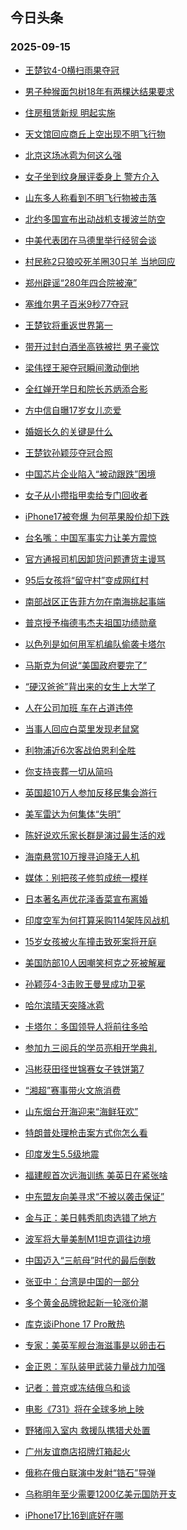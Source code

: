 ## 今日头条 
### 2025-09-15

+ [王楚钦4-0横扫雨果夺冠](https://www.toutiao.com/trending/7549276787734236715/?category_name=topic_innerflow&event_type=hot_board&log_pb=%257B%2522category_name%2522%253A%2522topic_innerflow%2522%252C%2522cluster_type%2522%253A%25222%2522%252C%2522enter_from%2522%253A%2522click_category%2522%252C%2522entrance_hotspot%2522%253A%2522outside%2522%252C%2522event_type%2522%253A%2522hot_board%2522%252C%2522hot_board_cluster_id%2522%253A%25227549276787734236715%2522%252C%2522hot_board_impr_id%2522%253A%252220250915001023645661F45EA3F59D105E%2522%252C%2522jump_page%2522%253A%2522hot_board_page%2522%252C%2522location%2522%253A%2522news_hot_card%2522%252C%2522page_location%2522%253A%2522hot_board_page%2522%252C%2522source%2522%253A%2522trending_tab%2522%252C%2522style_id%2522%253A%252240132%2522%252C%2522title%2522%253A%2522%25E7%258E%258B%25E6%25A5%259A%25E9%2592%25A64-0%25E6%25A8%25AA%25E6%2589%25AB%25E9%259B%25A8%25E6%259E%259C%25E5%25A4%25BA%25E5%2586%25A0%2522%257D&rank=&style_id=40132&topic_id=7549276787734236715)

+ [男子种猴面包树18年有两棵达结果要求](https://www.toutiao.com/trending/7549776558618198079/?category_name=topic_innerflow&event_type=hot_board&log_pb=%257B%2522category_name%2522%253A%2522topic_innerflow%2522%252C%2522cluster_type%2522%253A%25226%2522%252C%2522enter_from%2522%253A%2522click_category%2522%252C%2522entrance_hotspot%2522%253A%2522outside%2522%252C%2522event_type%2522%253A%2522hot_board%2522%252C%2522hot_board_cluster_id%2522%253A%25227549776558618198079%2522%252C%2522hot_board_impr_id%2522%253A%252220250915001023645661F45EA3F59D105E%2522%252C%2522jump_page%2522%253A%2522hot_board_page%2522%252C%2522location%2522%253A%2522news_hot_card%2522%252C%2522page_location%2522%253A%2522hot_board_page%2522%252C%2522source%2522%253A%2522trending_tab%2522%252C%2522style_id%2522%253A%252240132%2522%252C%2522title%2522%253A%2522%25E7%2594%25B7%25E5%25AD%2590%25E7%25A7%258D%25E7%258C%25B4%25E9%259D%25A2%25E5%258C%2585%25E6%25A0%259118%25E5%25B9%25B4%25E6%259C%2589%25E4%25B8%25A4%25E6%25A3%25B5%25E8%25BE%25BE%25E7%25BB%2593%25E6%259E%259C%25E8%25A6%2581%25E6%25B1%2582%2522%257D&rank=&style_id=40132&topic_id=7549776558618198079)

+ [住房租赁新规 明起实施](https://www.toutiao.com/article/7549848648314634771)

+ [天文馆回应商丘上空出现不明飞行物](https://www.toutiao.com/trending/7549508440151687204/?category_name=topic_innerflow&event_type=hot_board&log_pb=%257B%2522category_name%2522%253A%2522topic_innerflow%2522%252C%2522cluster_type%2522%253A%25226%2522%252C%2522enter_from%2522%253A%2522click_category%2522%252C%2522entrance_hotspot%2522%253A%2522outside%2522%252C%2522event_type%2522%253A%2522hot_board%2522%252C%2522hot_board_cluster_id%2522%253A%25227549508440151687204%2522%252C%2522hot_board_impr_id%2522%253A%252220250915001023645661F45EA3F59D105E%2522%252C%2522jump_page%2522%253A%2522hot_board_page%2522%252C%2522location%2522%253A%2522news_hot_card%2522%252C%2522page_location%2522%253A%2522hot_board_page%2522%252C%2522source%2522%253A%2522trending_tab%2522%252C%2522style_id%2522%253A%252240132%2522%252C%2522title%2522%253A%2522%25E5%25A4%25A9%25E6%2596%2587%25E9%25A6%2586%25E5%259B%259E%25E5%25BA%2594%25E5%2595%2586%25E4%25B8%2598%25E4%25B8%258A%25E7%25A9%25BA%25E5%2587%25BA%25E7%258E%25B0%25E4%25B8%258D%25E6%2598%258E%25E9%25A3%259E%25E8%25A1%258C%25E7%2589%25A9%2522%257D&rank=&style_id=40132&topic_id=7549508440151687204)

+ [北京这场冰雹为何这么强](https://www.toutiao.com/trending/7549534093705396266/?category_name=topic_innerflow&event_type=hot_board&log_pb=%257B%2522category_name%2522%253A%2522topic_innerflow%2522%252C%2522cluster_type%2522%253A%25221%2522%252C%2522enter_from%2522%253A%2522click_category%2522%252C%2522entrance_hotspot%2522%253A%2522outside%2522%252C%2522event_type%2522%253A%2522hot_board%2522%252C%2522hot_board_cluster_id%2522%253A%25227549534093705396266%2522%252C%2522hot_board_impr_id%2522%253A%252220250915001023645661F45EA3F59D105E%2522%252C%2522jump_page%2522%253A%2522hot_board_page%2522%252C%2522location%2522%253A%2522news_hot_card%2522%252C%2522page_location%2522%253A%2522hot_board_page%2522%252C%2522source%2522%253A%2522trending_tab%2522%252C%2522style_id%2522%253A%252240132%2522%252C%2522title%2522%253A%2522%25E5%258C%2597%25E4%25BA%25AC%25E8%25BF%2599%25E5%259C%25BA%25E5%2586%25B0%25E9%259B%25B9%25E4%25B8%25BA%25E4%25BD%2595%25E8%25BF%2599%25E4%25B9%2588%25E5%25BC%25BA%2522%257D&rank=&style_id=40132&topic_id=7549534093705396266)

+ [女子坐到纹身展评委身上 警方介入](https://www.toutiao.com/trending/7549804109272973348/?category_name=topic_innerflow&event_type=hot_board&log_pb=%257B%2522category_name%2522%253A%2522topic_innerflow%2522%252C%2522cluster_type%2522%253A%25220%2522%252C%2522enter_from%2522%253A%2522click_category%2522%252C%2522entrance_hotspot%2522%253A%2522outside%2522%252C%2522event_type%2522%253A%2522hot_board%2522%252C%2522hot_board_cluster_id%2522%253A%25227549804109272973348%2522%252C%2522hot_board_impr_id%2522%253A%252220250915001023645661F45EA3F59D105E%2522%252C%2522jump_page%2522%253A%2522hot_board_page%2522%252C%2522location%2522%253A%2522news_hot_card%2522%252C%2522page_location%2522%253A%2522hot_board_page%2522%252C%2522source%2522%253A%2522trending_tab%2522%252C%2522style_id%2522%253A%252240132%2522%252C%2522title%2522%253A%2522%25E5%25A5%25B3%25E5%25AD%2590%25E5%259D%2590%25E5%2588%25B0%25E7%25BA%25B9%25E8%25BA%25AB%25E5%25B1%2595%25E8%25AF%2584%25E5%25A7%2594%25E8%25BA%25AB%25E4%25B8%258A%2B%25E8%25AD%25A6%25E6%2596%25B9%25E4%25BB%258B%25E5%2585%25A5%2522%257D&rank=&style_id=40132&topic_id=7549804109272973348)

+ [山东多人称看到不明飞行物被击落](https://www.toutiao.com/trending/7549276787730189863/?category_name=topic_innerflow&event_type=hot_board&log_pb=%257B%2522category_name%2522%253A%2522topic_innerflow%2522%252C%2522cluster_type%2522%253A%25222%2522%252C%2522enter_from%2522%253A%2522click_category%2522%252C%2522entrance_hotspot%2522%253A%2522outside%2522%252C%2522event_type%2522%253A%2522hot_board%2522%252C%2522hot_board_cluster_id%2522%253A%25227549276787730189863%2522%252C%2522hot_board_impr_id%2522%253A%252220250915001023645661F45EA3F59D105E%2522%252C%2522jump_page%2522%253A%2522hot_board_page%2522%252C%2522location%2522%253A%2522news_hot_card%2522%252C%2522page_location%2522%253A%2522hot_board_page%2522%252C%2522source%2522%253A%2522trending_tab%2522%252C%2522style_id%2522%253A%252240132%2522%252C%2522title%2522%253A%2522%25E5%25B1%25B1%25E4%25B8%259C%25E5%25A4%259A%25E4%25BA%25BA%25E7%25A7%25B0%25E7%259C%258B%25E5%2588%25B0%25E4%25B8%258D%25E6%2598%258E%25E9%25A3%259E%25E8%25A1%258C%25E7%2589%25A9%25E8%25A2%25AB%25E5%2587%25BB%25E8%2590%25BD%2522%257D&rank=&style_id=40132&topic_id=7549276787730189863)

+ [北约多国宣布出动战机支援波兰防空](https://www.toutiao.com/trending/7549323787318247465/?category_name=topic_innerflow&event_type=hot_board&log_pb=%257B%2522category_name%2522%253A%2522topic_innerflow%2522%252C%2522cluster_type%2522%253A%25226%2522%252C%2522enter_from%2522%253A%2522click_category%2522%252C%2522entrance_hotspot%2522%253A%2522outside%2522%252C%2522event_type%2522%253A%2522hot_board%2522%252C%2522hot_board_cluster_id%2522%253A%25227549323787318247465%2522%252C%2522hot_board_impr_id%2522%253A%252220250915001023645661F45EA3F59D105E%2522%252C%2522jump_page%2522%253A%2522hot_board_page%2522%252C%2522location%2522%253A%2522news_hot_card%2522%252C%2522page_location%2522%253A%2522hot_board_page%2522%252C%2522source%2522%253A%2522trending_tab%2522%252C%2522style_id%2522%253A%252240132%2522%252C%2522title%2522%253A%2522%25E5%258C%2597%25E7%25BA%25A6%25E5%25A4%259A%25E5%259B%25BD%25E5%25AE%25A3%25E5%25B8%2583%25E5%2587%25BA%25E5%258A%25A8%25E6%2588%2598%25E6%259C%25BA%25E6%2594%25AF%25E6%258F%25B4%25E6%25B3%25A2%25E5%2585%25B0%25E9%2598%25B2%25E7%25A9%25BA%2522%257D&rank=&style_id=40132&topic_id=7549323787318247465)

+ [中美代表团在马德里举行经贸会谈](https://www.toutiao.com/trending/7549037100889423922/?category_name=topic_innerflow&event_type=hot_board&log_pb=%257B%2522category_name%2522%253A%2522topic_innerflow%2522%252C%2522cluster_type%2522%253A%25222%2522%252C%2522enter_from%2522%253A%2522click_category%2522%252C%2522entrance_hotspot%2522%253A%2522outside%2522%252C%2522event_type%2522%253A%2522hot_board%2522%252C%2522hot_board_cluster_id%2522%253A%25227549037100889423922%2522%252C%2522hot_board_impr_id%2522%253A%252220250915001023645661F45EA3F59D105E%2522%252C%2522jump_page%2522%253A%2522hot_board_page%2522%252C%2522location%2522%253A%2522news_hot_card%2522%252C%2522page_location%2522%253A%2522hot_board_page%2522%252C%2522source%2522%253A%2522trending_tab%2522%252C%2522style_id%2522%253A%252240132%2522%252C%2522title%2522%253A%2522%25E4%25B8%25AD%25E7%25BE%258E%25E4%25BB%25A3%25E8%25A1%25A8%25E5%259B%25A2%25E5%259C%25A8%25E9%25A9%25AC%25E5%25BE%25B7%25E9%2587%258C%25E4%25B8%25BE%25E8%25A1%258C%25E7%25BB%258F%25E8%25B4%25B8%25E4%25BC%259A%25E8%25B0%2588%2522%257D&rank=&style_id=40132&topic_id=7549037100889423922)

+ [村民称2只狼咬死羊圈30只羊 当地回应](https://www.toutiao.com/trending/7549166271460294694/?category_name=topic_innerflow&event_type=hot_board&log_pb=%257B%2522category_name%2522%253A%2522topic_innerflow%2522%252C%2522cluster_type%2522%253A%25226%2522%252C%2522enter_from%2522%253A%2522click_category%2522%252C%2522entrance_hotspot%2522%253A%2522outside%2522%252C%2522event_type%2522%253A%2522hot_board%2522%252C%2522hot_board_cluster_id%2522%253A%25227549166271460294694%2522%252C%2522hot_board_impr_id%2522%253A%252220250915001023645661F45EA3F59D105E%2522%252C%2522jump_page%2522%253A%2522hot_board_page%2522%252C%2522location%2522%253A%2522news_hot_card%2522%252C%2522page_location%2522%253A%2522hot_board_page%2522%252C%2522source%2522%253A%2522trending_tab%2522%252C%2522style_id%2522%253A%252240132%2522%252C%2522title%2522%253A%2522%25E6%259D%2591%25E6%25B0%2591%25E7%25A7%25B02%25E5%258F%25AA%25E7%258B%25BC%25E5%2592%25AC%25E6%25AD%25BB%25E7%25BE%258A%25E5%259C%258830%25E5%258F%25AA%25E7%25BE%258A%2B%25E5%25BD%2593%25E5%259C%25B0%25E5%259B%259E%25E5%25BA%2594%2522%257D&rank=&style_id=40132&topic_id=7549166271460294694)

+ [郑州辟谣“280年四合院被淹”](https://www.toutiao.com/trending/7549353865313959999/?category_name=topic_innerflow&event_type=hot_board&log_pb=%257B%2522category_name%2522%253A%2522topic_innerflow%2522%252C%2522cluster_type%2522%253A%25222%2522%252C%2522enter_from%2522%253A%2522click_category%2522%252C%2522entrance_hotspot%2522%253A%2522outside%2522%252C%2522event_type%2522%253A%2522hot_board%2522%252C%2522hot_board_cluster_id%2522%253A%25227549353865313959999%2522%252C%2522hot_board_impr_id%2522%253A%252220250915001023645661F45EA3F59D105E%2522%252C%2522jump_page%2522%253A%2522hot_board_page%2522%252C%2522location%2522%253A%2522news_hot_card%2522%252C%2522page_location%2522%253A%2522hot_board_page%2522%252C%2522source%2522%253A%2522trending_tab%2522%252C%2522style_id%2522%253A%252240132%2522%252C%2522title%2522%253A%2522%25E9%2583%2591%25E5%25B7%259E%25E8%25BE%259F%25E8%25B0%25A3%25E2%2580%259C280%25E5%25B9%25B4%25E5%259B%259B%25E5%2590%2588%25E9%2599%25A2%25E8%25A2%25AB%25E6%25B7%25B9%25E2%2580%259D%2522%257D&rank=&style_id=40132&topic_id=7549353865313959999)

+ [塞维尔男子百米9秒77夺冠](https://www.toutiao.com/trending/7549495067918237747/?category_name=topic_innerflow&event_type=hot_board&log_pb=%257B%2522category_name%2522%253A%2522topic_innerflow%2522%252C%2522cluster_type%2522%253A%25226%2522%252C%2522enter_from%2522%253A%2522click_category%2522%252C%2522entrance_hotspot%2522%253A%2522outside%2522%252C%2522event_type%2522%253A%2522hot_board%2522%252C%2522hot_board_cluster_id%2522%253A%25227549495067918237747%2522%252C%2522hot_board_impr_id%2522%253A%252220250915001023645661F45EA3F59D105E%2522%252C%2522jump_page%2522%253A%2522hot_board_page%2522%252C%2522location%2522%253A%2522news_hot_card%2522%252C%2522page_location%2522%253A%2522hot_board_page%2522%252C%2522source%2522%253A%2522trending_tab%2522%252C%2522style_id%2522%253A%252240132%2522%252C%2522title%2522%253A%2522%25E5%25A1%259E%25E7%25BB%25B4%25E5%25B0%2594%25E7%2594%25B7%25E5%25AD%2590%25E7%2599%25BE%25E7%25B1%25B39%25E7%25A7%259277%25E5%25A4%25BA%25E5%2586%25A0%2522%257D&rank=&style_id=40132&topic_id=7549495067918237747)

+ [王楚钦将重返世界第一](https://www.toutiao.com/trending/7549814533951963162/?category_name=topic_innerflow&event_type=hot_board&log_pb=%257B%2522category_name%2522%253A%2522topic_innerflow%2522%252C%2522cluster_type%2522%253A%25226%2522%252C%2522enter_from%2522%253A%2522click_category%2522%252C%2522entrance_hotspot%2522%253A%2522outside%2522%252C%2522event_type%2522%253A%2522hot_board%2522%252C%2522hot_board_cluster_id%2522%253A%25227549814533951963162%2522%252C%2522hot_board_impr_id%2522%253A%252220250915001023645661F45EA3F59D105E%2522%252C%2522jump_page%2522%253A%2522hot_board_page%2522%252C%2522location%2522%253A%2522news_hot_card%2522%252C%2522page_location%2522%253A%2522hot_board_page%2522%252C%2522source%2522%253A%2522trending_tab%2522%252C%2522style_id%2522%253A%252240132%2522%252C%2522title%2522%253A%2522%25E7%258E%258B%25E6%25A5%259A%25E9%2592%25A6%25E5%25B0%2586%25E9%2587%258D%25E8%25BF%2594%25E4%25B8%2596%25E7%2595%258C%25E7%25AC%25AC%25E4%25B8%2580%2522%257D&rank=&style_id=40132&topic_id=7549814533951963162)

+ [带开过封白酒坐高铁被拦 男子豪饮](https://www.toutiao.com/trending/7549734893945847862/?category_name=topic_innerflow&event_type=hot_board&log_pb=%257B%2522category_name%2522%253A%2522topic_innerflow%2522%252C%2522cluster_type%2522%253A%25226%2522%252C%2522enter_from%2522%253A%2522click_category%2522%252C%2522entrance_hotspot%2522%253A%2522outside%2522%252C%2522event_type%2522%253A%2522hot_board%2522%252C%2522hot_board_cluster_id%2522%253A%25227549734893945847862%2522%252C%2522hot_board_impr_id%2522%253A%252220250915001023645661F45EA3F59D105E%2522%252C%2522jump_page%2522%253A%2522hot_board_page%2522%252C%2522location%2522%253A%2522news_hot_card%2522%252C%2522page_location%2522%253A%2522hot_board_page%2522%252C%2522source%2522%253A%2522trending_tab%2522%252C%2522style_id%2522%253A%252240132%2522%252C%2522title%2522%253A%2522%25E5%25B8%25A6%25E5%25BC%2580%25E8%25BF%2587%25E5%25B0%2581%25E7%2599%25BD%25E9%2585%2592%25E5%259D%2590%25E9%25AB%2598%25E9%2593%2581%25E8%25A2%25AB%25E6%258B%25A6%2B%25E7%2594%25B7%25E5%25AD%2590%25E8%25B1%25AA%25E9%25A5%25AE%2522%257D&rank=&style_id=40132&topic_id=7549734893945847862)

+ [梁伟铿王昶夺冠瞬间激动倒地](https://www.toutiao.com/trending/7549879483080265225/?category_name=topic_innerflow&event_type=hot_board&log_pb=%257B%2522category_name%2522%253A%2522topic_innerflow%2522%252C%2522cluster_type%2522%253A%25221%2522%252C%2522enter_from%2522%253A%2522click_category%2522%252C%2522entrance_hotspot%2522%253A%2522outside%2522%252C%2522event_type%2522%253A%2522hot_board%2522%252C%2522hot_board_cluster_id%2522%253A%25227549879483080265225%2522%252C%2522hot_board_impr_id%2522%253A%252220250915001023645661F45EA3F59D105E%2522%252C%2522jump_page%2522%253A%2522hot_board_page%2522%252C%2522location%2522%253A%2522news_hot_card%2522%252C%2522page_location%2522%253A%2522hot_board_page%2522%252C%2522source%2522%253A%2522trending_tab%2522%252C%2522style_id%2522%253A%252240132%2522%252C%2522title%2522%253A%2522%25E6%25A2%2581%25E4%25BC%259F%25E9%2593%25BF%25E7%258E%258B%25E6%2598%25B6%25E5%25A4%25BA%25E5%2586%25A0%25E7%259E%25AC%25E9%2597%25B4%25E6%25BF%2580%25E5%258A%25A8%25E5%2580%2592%25E5%259C%25B0%2522%257D&rank=&style_id=40132&topic_id=7549879483080265225)

+ [全红婵开学日和院长苏炳添合影](https://www.toutiao.com/trending/7549276787730288167/?category_name=topic_innerflow&event_type=hot_board&log_pb=%257B%2522category_name%2522%253A%2522topic_innerflow%2522%252C%2522cluster_type%2522%253A%25222%2522%252C%2522enter_from%2522%253A%2522click_category%2522%252C%2522entrance_hotspot%2522%253A%2522outside%2522%252C%2522event_type%2522%253A%2522hot_board%2522%252C%2522hot_board_cluster_id%2522%253A%25227549276787730288167%2522%252C%2522hot_board_impr_id%2522%253A%252220250915001023645661F45EA3F59D105E%2522%252C%2522jump_page%2522%253A%2522hot_board_page%2522%252C%2522location%2522%253A%2522news_hot_card%2522%252C%2522page_location%2522%253A%2522hot_board_page%2522%252C%2522source%2522%253A%2522trending_tab%2522%252C%2522style_id%2522%253A%252240132%2522%252C%2522title%2522%253A%2522%25E5%2585%25A8%25E7%25BA%25A2%25E5%25A9%25B5%25E5%25BC%2580%25E5%25AD%25A6%25E6%2597%25A5%25E5%2592%258C%25E9%2599%25A2%25E9%2595%25BF%25E8%258B%258F%25E7%2582%25B3%25E6%25B7%25BB%25E5%2590%2588%25E5%25BD%25B1%2522%257D&rank=&style_id=40132&topic_id=7549276787730288167)

+ [方中信自曝17岁女儿恋爱](https://www.toutiao.com/trending/7549495104898498603/?category_name=topic_innerflow&event_type=hot_board&log_pb=%257B%2522category_name%2522%253A%2522topic_innerflow%2522%252C%2522cluster_type%2522%253A%25226%2522%252C%2522enter_from%2522%253A%2522click_category%2522%252C%2522entrance_hotspot%2522%253A%2522outside%2522%252C%2522event_type%2522%253A%2522hot_board%2522%252C%2522hot_board_cluster_id%2522%253A%25227549495104898498603%2522%252C%2522hot_board_impr_id%2522%253A%252220250915001023645661F45EA3F59D105E%2522%252C%2522jump_page%2522%253A%2522hot_board_page%2522%252C%2522location%2522%253A%2522news_hot_card%2522%252C%2522page_location%2522%253A%2522hot_board_page%2522%252C%2522source%2522%253A%2522trending_tab%2522%252C%2522style_id%2522%253A%252240132%2522%252C%2522title%2522%253A%2522%25E6%2596%25B9%25E4%25B8%25AD%25E4%25BF%25A1%25E8%2587%25AA%25E6%259B%259D17%25E5%25B2%2581%25E5%25A5%25B3%25E5%2584%25BF%25E6%2581%258B%25E7%2588%25B1%2522%257D&rank=&style_id=40132&topic_id=7549495104898498603)

+ [婚姻长久的关键是什么](https://www.toutiao.com/trending/7549691400343486518/?category_name=topic_innerflow&event_type=hot_board&log_pb=%257B%2522category_name%2522%253A%2522topic_innerflow%2522%252C%2522cluster_type%2522%253A%25220%2522%252C%2522enter_from%2522%253A%2522click_category%2522%252C%2522entrance_hotspot%2522%253A%2522outside%2522%252C%2522event_type%2522%253A%2522hot_board%2522%252C%2522hot_board_cluster_id%2522%253A%25227549691400343486518%2522%252C%2522hot_board_impr_id%2522%253A%252220250915001023645661F45EA3F59D105E%2522%252C%2522jump_page%2522%253A%2522hot_board_page%2522%252C%2522location%2522%253A%2522news_hot_card%2522%252C%2522page_location%2522%253A%2522hot_board_page%2522%252C%2522source%2522%253A%2522trending_tab%2522%252C%2522style_id%2522%253A%252240132%2522%252C%2522title%2522%253A%2522%25E5%25A9%259A%25E5%25A7%25BB%25E9%2595%25BF%25E4%25B9%2585%25E7%259A%2584%25E5%2585%25B3%25E9%2594%25AE%25E6%2598%25AF%25E4%25BB%2580%25E4%25B9%2588%2522%257D&rank=&style_id=40132&topic_id=7549691400343486518)

+ [王楚钦孙颖莎夺冠合照](https://www.toutiao.com/trending/7549136606750343204/?category_name=topic_innerflow&event_type=hot_board&log_pb=%257B%2522category_name%2522%253A%2522topic_innerflow%2522%252C%2522cluster_type%2522%253A%25226%2522%252C%2522enter_from%2522%253A%2522click_category%2522%252C%2522entrance_hotspot%2522%253A%2522outside%2522%252C%2522event_type%2522%253A%2522hot_board%2522%252C%2522hot_board_cluster_id%2522%253A%25227549136606750343204%2522%252C%2522hot_board_impr_id%2522%253A%252220250915001023645661F45EA3F59D105E%2522%252C%2522jump_page%2522%253A%2522hot_board_page%2522%252C%2522location%2522%253A%2522news_hot_card%2522%252C%2522page_location%2522%253A%2522hot_board_page%2522%252C%2522source%2522%253A%2522trending_tab%2522%252C%2522style_id%2522%253A%252240132%2522%252C%2522title%2522%253A%2522%25E7%258E%258B%25E6%25A5%259A%25E9%2592%25A6%25E5%25AD%2599%25E9%25A2%2596%25E8%258E%258E%25E5%25A4%25BA%25E5%2586%25A0%25E5%2590%2588%25E7%2585%25A7%2522%257D&rank=&style_id=40132&topic_id=7549136606750343204)

+ [中国芯片企业陷入“被动跟跌”困境](https://www.toutiao.com/trending/7549816112200814123/?category_name=topic_innerflow&event_type=hot_board&log_pb=%257B%2522category_name%2522%253A%2522topic_innerflow%2522%252C%2522cluster_type%2522%253A%252213%2522%252C%2522enter_from%2522%253A%2522click_category%2522%252C%2522entrance_hotspot%2522%253A%2522outside%2522%252C%2522event_type%2522%253A%2522hot_board%2522%252C%2522hot_board_cluster_id%2522%253A%25227549816112200814123%2522%252C%2522hot_board_impr_id%2522%253A%252220250915001023645661F45EA3F59D105E%2522%252C%2522jump_page%2522%253A%2522hot_board_page%2522%252C%2522location%2522%253A%2522news_hot_card%2522%252C%2522page_location%2522%253A%2522hot_board_page%2522%252C%2522source%2522%253A%2522trending_tab%2522%252C%2522style_id%2522%253A%252240132%2522%252C%2522title%2522%253A%2522%25E4%25B8%25AD%25E5%259B%25BD%25E8%258A%25AF%25E7%2589%2587%25E4%25BC%2581%25E4%25B8%259A%25E9%2599%25B7%25E5%2585%25A5%25E2%2580%259C%25E8%25A2%25AB%25E5%258A%25A8%25E8%25B7%259F%25E8%25B7%258C%25E2%2580%259D%25E5%259B%25B0%25E5%25A2%2583%2522%257D&rank=&style_id=40132&topic_id=7549816112200814123)

+ [女子从小攒指甲卖给专门回收者](https://www.toutiao.com/trending/7549542424835801126/?category_name=topic_innerflow&event_type=hot_board&log_pb=%257B%2522category_name%2522%253A%2522topic_innerflow%2522%252C%2522cluster_type%2522%253A%25220%2522%252C%2522enter_from%2522%253A%2522click_category%2522%252C%2522entrance_hotspot%2522%253A%2522outside%2522%252C%2522event_type%2522%253A%2522hot_board%2522%252C%2522hot_board_cluster_id%2522%253A%25227549542424835801126%2522%252C%2522hot_board_impr_id%2522%253A%252220250915001023645661F45EA3F59D105E%2522%252C%2522jump_page%2522%253A%2522hot_board_page%2522%252C%2522location%2522%253A%2522news_hot_card%2522%252C%2522page_location%2522%253A%2522hot_board_page%2522%252C%2522source%2522%253A%2522trending_tab%2522%252C%2522style_id%2522%253A%252240132%2522%252C%2522title%2522%253A%2522%25E5%25A5%25B3%25E5%25AD%2590%25E4%25BB%258E%25E5%25B0%258F%25E6%2594%2592%25E6%258C%2587%25E7%2594%25B2%25E5%258D%2596%25E7%25BB%2599%25E4%25B8%2593%25E9%2597%25A8%25E5%259B%259E%25E6%2594%25B6%25E8%2580%2585%2522%257D&rank=&style_id=40132&topic_id=7549542424835801126)

+ [iPhone17被夸爆 为何苹果股价却下跌](https://www.toutiao.com/trending/7549852140194237991/?category_name=topic_innerflow&event_type=hot_board&log_pb=%257B%2522category_name%2522%253A%2522topic_innerflow%2522%252C%2522cluster_type%2522%253A%252213%2522%252C%2522enter_from%2522%253A%2522click_category%2522%252C%2522entrance_hotspot%2522%253A%2522outside%2522%252C%2522event_type%2522%253A%2522hot_board%2522%252C%2522hot_board_cluster_id%2522%253A%25227549852140194237991%2522%252C%2522hot_board_impr_id%2522%253A%252220250915001023645661F45EA3F59D105E%2522%252C%2522jump_page%2522%253A%2522hot_board_page%2522%252C%2522location%2522%253A%2522news_hot_card%2522%252C%2522page_location%2522%253A%2522hot_board_page%2522%252C%2522source%2522%253A%2522trending_tab%2522%252C%2522style_id%2522%253A%252240132%2522%252C%2522title%2522%253A%2522iPhone17%25E8%25A2%25AB%25E5%25A4%25B8%25E7%2588%2586%2B%25E4%25B8%25BA%25E4%25BD%2595%25E8%258B%25B9%25E6%259E%259C%25E8%2582%25A1%25E4%25BB%25B7%25E5%258D%25B4%25E4%25B8%258B%25E8%25B7%258C%2522%257D&rank=&style_id=40132&topic_id=7549852140194237991)

+ [台名嘴：中国军事实力让美方震惊](https://www.toutiao.com/trending/7549408457076113444/?category_name=topic_innerflow&event_type=hot_board&log_pb=%257B%2522category_name%2522%253A%2522topic_innerflow%2522%252C%2522cluster_type%2522%253A%25226%2522%252C%2522enter_from%2522%253A%2522click_category%2522%252C%2522entrance_hotspot%2522%253A%2522outside%2522%252C%2522event_type%2522%253A%2522hot_board%2522%252C%2522hot_board_cluster_id%2522%253A%25227549408457076113444%2522%252C%2522hot_board_impr_id%2522%253A%252220250915001023645661F45EA3F59D105E%2522%252C%2522jump_page%2522%253A%2522hot_board_page%2522%252C%2522location%2522%253A%2522news_hot_card%2522%252C%2522page_location%2522%253A%2522hot_board_page%2522%252C%2522source%2522%253A%2522trending_tab%2522%252C%2522style_id%2522%253A%252240132%2522%252C%2522title%2522%253A%2522%25E5%258F%25B0%25E5%2590%258D%25E5%2598%25B4%25EF%25BC%259A%25E4%25B8%25AD%25E5%259B%25BD%25E5%2586%259B%25E4%25BA%258B%25E5%25AE%259E%25E5%258A%259B%25E8%25AE%25A9%25E7%25BE%258E%25E6%2596%25B9%25E9%259C%2587%25E6%2583%258A%2522%257D&rank=&style_id=40132&topic_id=7549408457076113444)

+ [官方通报司机因卸货问题遭货主谩骂](https://www.toutiao.com/trending/7548829542601965587/?category_name=topic_innerflow&event_type=hot_board&log_pb=%257B%2522category_name%2522%253A%2522topic_innerflow%2522%252C%2522cluster_type%2522%253A%25226%2522%252C%2522enter_from%2522%253A%2522click_category%2522%252C%2522entrance_hotspot%2522%253A%2522outside%2522%252C%2522event_type%2522%253A%2522hot_board%2522%252C%2522hot_board_cluster_id%2522%253A%25227548829542601965587%2522%252C%2522hot_board_impr_id%2522%253A%252220250915001023645661F45EA3F59D105E%2522%252C%2522jump_page%2522%253A%2522hot_board_page%2522%252C%2522location%2522%253A%2522news_hot_card%2522%252C%2522page_location%2522%253A%2522hot_board_page%2522%252C%2522source%2522%253A%2522trending_tab%2522%252C%2522style_id%2522%253A%252240132%2522%252C%2522title%2522%253A%2522%25E5%25AE%2598%25E6%2596%25B9%25E9%2580%259A%25E6%258A%25A5%25E5%258F%25B8%25E6%259C%25BA%25E5%259B%25A0%25E5%258D%25B8%25E8%25B4%25A7%25E9%2597%25AE%25E9%25A2%2598%25E9%2581%25AD%25E8%25B4%25A7%25E4%25B8%25BB%25E8%25B0%25A9%25E9%25AA%2582%2522%257D&rank=&style_id=40132&topic_id=7548829542601965587)

+ [95后女孩将“留守村”变成网红村](https://www.toutiao.com/trending/7548772068276535359/?category_name=topic_innerflow&event_type=hot_board&log_pb=%257B%2522category_name%2522%253A%2522topic_innerflow%2522%252C%2522cluster_type%2522%253A%25226%2522%252C%2522enter_from%2522%253A%2522click_category%2522%252C%2522entrance_hotspot%2522%253A%2522outside%2522%252C%2522event_type%2522%253A%2522hot_board%2522%252C%2522hot_board_cluster_id%2522%253A%25227548772068276535359%2522%252C%2522hot_board_impr_id%2522%253A%252220250915001023645661F45EA3F59D105E%2522%252C%2522jump_page%2522%253A%2522hot_board_page%2522%252C%2522location%2522%253A%2522news_hot_card%2522%252C%2522page_location%2522%253A%2522hot_board_page%2522%252C%2522source%2522%253A%2522trending_tab%2522%252C%2522style_id%2522%253A%252240132%2522%252C%2522title%2522%253A%252295%25E5%2590%258E%25E5%25A5%25B3%25E5%25AD%25A9%25E5%25B0%2586%25E2%2580%259C%25E7%2595%2599%25E5%25AE%2588%25E6%259D%2591%25E2%2580%259D%25E5%258F%2598%25E6%2588%2590%25E7%25BD%2591%25E7%25BA%25A2%25E6%259D%2591%2522%257D&rank=&style_id=40132&topic_id=7548772068276535359)

+ [南部战区正告菲方勿在南海挑起事端](https://www.toutiao.com/trending/7549581097576005668/?category_name=topic_innerflow&event_type=hot_board&log_pb=%257B%2522category_name%2522%253A%2522topic_innerflow%2522%252C%2522cluster_type%2522%253A%25220%2522%252C%2522enter_from%2522%253A%2522click_category%2522%252C%2522entrance_hotspot%2522%253A%2522outside%2522%252C%2522event_type%2522%253A%2522hot_board%2522%252C%2522hot_board_cluster_id%2522%253A%25227549581097576005668%2522%252C%2522hot_board_impr_id%2522%253A%252220250915001023645661F45EA3F59D105E%2522%252C%2522jump_page%2522%253A%2522hot_board_page%2522%252C%2522location%2522%253A%2522news_hot_card%2522%252C%2522page_location%2522%253A%2522hot_board_page%2522%252C%2522source%2522%253A%2522trending_tab%2522%252C%2522style_id%2522%253A%252240132%2522%252C%2522title%2522%253A%2522%25E5%258D%2597%25E9%2583%25A8%25E6%2588%2598%25E5%258C%25BA%25E6%25AD%25A3%25E5%2591%258A%25E8%258F%25B2%25E6%2596%25B9%25E5%258B%25BF%25E5%259C%25A8%25E5%258D%2597%25E6%25B5%25B7%25E6%258C%2591%25E8%25B5%25B7%25E4%25BA%258B%25E7%25AB%25AF%2522%257D&rank=&style_id=40132&topic_id=7549581097576005668)

+ [普京授予梅德韦杰夫祖国功绩勋章](https://www.toutiao.com/trending/7549792453197479963/?category_name=topic_innerflow&event_type=hot_board&log_pb=%257B%2522category_name%2522%253A%2522topic_innerflow%2522%252C%2522cluster_type%2522%253A%25226%2522%252C%2522enter_from%2522%253A%2522click_category%2522%252C%2522entrance_hotspot%2522%253A%2522outside%2522%252C%2522event_type%2522%253A%2522hot_board%2522%252C%2522hot_board_cluster_id%2522%253A%25227549792453197479963%2522%252C%2522hot_board_impr_id%2522%253A%252220250915001023645661F45EA3F59D105E%2522%252C%2522jump_page%2522%253A%2522hot_board_page%2522%252C%2522location%2522%253A%2522news_hot_card%2522%252C%2522page_location%2522%253A%2522hot_board_page%2522%252C%2522source%2522%253A%2522trending_tab%2522%252C%2522style_id%2522%253A%252240132%2522%252C%2522title%2522%253A%2522%25E6%2599%25AE%25E4%25BA%25AC%25E6%258E%2588%25E4%25BA%2588%25E6%25A2%2585%25E5%25BE%25B7%25E9%259F%25A6%25E6%259D%25B0%25E5%25A4%25AB%25E7%25A5%2596%25E5%259B%25BD%25E5%258A%259F%25E7%25BB%25A9%25E5%258B%258B%25E7%25AB%25A0%2522%257D&rank=&style_id=40132&topic_id=7549792453197479963)

+ [以色列是如何用军机编队偷袭卡塔尔](https://www.toutiao.com/trending/7549924530374856201/?category_name=topic_innerflow&event_type=hot_board&log_pb=%257B%2522category_name%2522%253A%2522topic_innerflow%2522%252C%2522cluster_type%2522%253A%252213%2522%252C%2522enter_from%2522%253A%2522click_category%2522%252C%2522entrance_hotspot%2522%253A%2522outside%2522%252C%2522event_type%2522%253A%2522hot_board%2522%252C%2522hot_board_cluster_id%2522%253A%25227549924530374856201%2522%252C%2522hot_board_impr_id%2522%253A%252220250915001023645661F45EA3F59D105E%2522%252C%2522jump_page%2522%253A%2522hot_board_page%2522%252C%2522location%2522%253A%2522news_hot_card%2522%252C%2522page_location%2522%253A%2522hot_board_page%2522%252C%2522source%2522%253A%2522trending_tab%2522%252C%2522style_id%2522%253A%252240132%2522%252C%2522title%2522%253A%2522%25E4%25BB%25A5%25E8%2589%25B2%25E5%2588%2597%25E6%2598%25AF%25E5%25A6%2582%25E4%25BD%2595%25E7%2594%25A8%25E5%2586%259B%25E6%259C%25BA%25E7%25BC%2596%25E9%2598%259F%25E5%2581%25B7%25E8%25A2%25AD%25E5%258D%25A1%25E5%25A1%2594%25E5%25B0%2594%2522%257D&rank=&style_id=40132&topic_id=7549924530374856201)

+ [马斯克为何说“美国政府要完了”](https://www.toutiao.com/trending/7549926613459144228/?category_name=topic_innerflow&event_type=hot_board&log_pb=%257B%2522category_name%2522%253A%2522topic_innerflow%2522%252C%2522cluster_type%2522%253A%252213%2522%252C%2522enter_from%2522%253A%2522click_category%2522%252C%2522entrance_hotspot%2522%253A%2522outside%2522%252C%2522event_type%2522%253A%2522hot_board%2522%252C%2522hot_board_cluster_id%2522%253A%25227549926613459144228%2522%252C%2522hot_board_impr_id%2522%253A%252220250915001023645661F45EA3F59D105E%2522%252C%2522jump_page%2522%253A%2522hot_board_page%2522%252C%2522location%2522%253A%2522news_hot_card%2522%252C%2522page_location%2522%253A%2522hot_board_page%2522%252C%2522source%2522%253A%2522trending_tab%2522%252C%2522style_id%2522%253A%252240132%2522%252C%2522title%2522%253A%2522%25E9%25A9%25AC%25E6%2596%25AF%25E5%2585%258B%25E4%25B8%25BA%25E4%25BD%2595%25E8%25AF%25B4%25E2%2580%259C%25E7%25BE%258E%25E5%259B%25BD%25E6%2594%25BF%25E5%25BA%259C%25E8%25A6%2581%25E5%25AE%258C%25E4%25BA%2586%25E2%2580%259D%2522%257D&rank=&style_id=40132&topic_id=7549926613459144228)

+ [“硬汉爸爸”背出来的女生上大学了](https://www.toutiao.com/trending/7549879722257039414/?category_name=topic_innerflow&event_type=hot_board&log_pb=%257B%2522category_name%2522%253A%2522topic_innerflow%2522%252C%2522cluster_type%2522%253A%25226%2522%252C%2522enter_from%2522%253A%2522click_category%2522%252C%2522entrance_hotspot%2522%253A%2522outside%2522%252C%2522event_type%2522%253A%2522hot_board%2522%252C%2522hot_board_cluster_id%2522%253A%25227549879722257039414%2522%252C%2522hot_board_impr_id%2522%253A%252220250915001023645661F45EA3F59D105E%2522%252C%2522jump_page%2522%253A%2522hot_board_page%2522%252C%2522location%2522%253A%2522news_hot_card%2522%252C%2522page_location%2522%253A%2522hot_board_page%2522%252C%2522source%2522%253A%2522trending_tab%2522%252C%2522style_id%2522%253A%252240132%2522%252C%2522title%2522%253A%2522%25E2%2580%259C%25E7%25A1%25AC%25E6%25B1%2589%25E7%2588%25B8%25E7%2588%25B8%25E2%2580%259D%25E8%2583%258C%25E5%2587%25BA%25E6%259D%25A5%25E7%259A%2584%25E5%25A5%25B3%25E7%2594%259F%25E4%25B8%258A%25E5%25A4%25A7%25E5%25AD%25A6%25E4%25BA%2586%2522%257D&rank=&style_id=40132&topic_id=7549879722257039414)

+ [人在公司加班 车在占道违停](https://www.toutiao.com/trending/7549840950929080366/?category_name=topic_innerflow&event_type=hot_board&log_pb=%257B%2522category_name%2522%253A%2522topic_innerflow%2522%252C%2522cluster_type%2522%253A%25220%2522%252C%2522enter_from%2522%253A%2522click_category%2522%252C%2522entrance_hotspot%2522%253A%2522outside%2522%252C%2522event_type%2522%253A%2522hot_board%2522%252C%2522hot_board_cluster_id%2522%253A%25227549840950929080366%2522%252C%2522hot_board_impr_id%2522%253A%252220250915001023645661F45EA3F59D105E%2522%252C%2522jump_page%2522%253A%2522hot_board_page%2522%252C%2522location%2522%253A%2522news_hot_card%2522%252C%2522page_location%2522%253A%2522hot_board_page%2522%252C%2522source%2522%253A%2522trending_tab%2522%252C%2522style_id%2522%253A%252240132%2522%252C%2522title%2522%253A%2522%25E4%25BA%25BA%25E5%259C%25A8%25E5%2585%25AC%25E5%258F%25B8%25E5%258A%25A0%25E7%258F%25AD%2B%25E8%25BD%25A6%25E5%259C%25A8%25E5%258D%25A0%25E9%2581%2593%25E8%25BF%259D%25E5%2581%259C%2522%257D&rank=&style_id=40132&topic_id=7549840950929080366)

+ [当事人回应白菜里发现老鼠窝](https://www.toutiao.com/trending/7549842800213344310/?category_name=topic_innerflow&event_type=hot_board&log_pb=%257B%2522category_name%2522%253A%2522topic_innerflow%2522%252C%2522cluster_type%2522%253A%25226%2522%252C%2522enter_from%2522%253A%2522click_category%2522%252C%2522entrance_hotspot%2522%253A%2522outside%2522%252C%2522event_type%2522%253A%2522hot_board%2522%252C%2522hot_board_cluster_id%2522%253A%25227549842800213344310%2522%252C%2522hot_board_impr_id%2522%253A%252220250915001023645661F45EA3F59D105E%2522%252C%2522jump_page%2522%253A%2522hot_board_page%2522%252C%2522location%2522%253A%2522news_hot_card%2522%252C%2522page_location%2522%253A%2522hot_board_page%2522%252C%2522source%2522%253A%2522trending_tab%2522%252C%2522style_id%2522%253A%252240132%2522%252C%2522title%2522%253A%2522%25E5%25BD%2593%25E4%25BA%258B%25E4%25BA%25BA%25E5%259B%259E%25E5%25BA%2594%25E7%2599%25BD%25E8%258F%259C%25E9%2587%258C%25E5%258F%2591%25E7%258E%25B0%25E8%2580%2581%25E9%25BC%25A0%25E7%25AA%259D%2522%257D&rank=&style_id=40132&topic_id=7549842800213344310)

+ [利物浦近6次客战伯恩利全胜](https://www.toutiao.com/trending/7549697021369237545/?category_name=topic_innerflow&event_type=hot_board&log_pb=%257B%2522category_name%2522%253A%2522topic_innerflow%2522%252C%2522cluster_type%2522%253A%25226%2522%252C%2522enter_from%2522%253A%2522click_category%2522%252C%2522entrance_hotspot%2522%253A%2522outside%2522%252C%2522event_type%2522%253A%2522hot_board%2522%252C%2522hot_board_cluster_id%2522%253A%25227549697021369237545%2522%252C%2522hot_board_impr_id%2522%253A%252220250915001023645661F45EA3F59D105E%2522%252C%2522jump_page%2522%253A%2522hot_board_page%2522%252C%2522location%2522%253A%2522news_hot_card%2522%252C%2522page_location%2522%253A%2522hot_board_page%2522%252C%2522source%2522%253A%2522trending_tab%2522%252C%2522style_id%2522%253A%252240132%2522%252C%2522title%2522%253A%2522%25E5%2588%25A9%25E7%2589%25A9%25E6%25B5%25A6%25E8%25BF%25916%25E6%25AC%25A1%25E5%25AE%25A2%25E6%2588%2598%25E4%25BC%25AF%25E6%2581%25A9%25E5%2588%25A9%25E5%2585%25A8%25E8%2583%259C%2522%257D&rank=&style_id=40132&topic_id=7549697021369237545)

+ [你支持丧葬一切从简吗](https://www.toutiao.com/trending/7549814229923250219/?category_name=topic_innerflow&event_type=hot_board&log_pb=%257B%2522category_name%2522%253A%2522topic_innerflow%2522%252C%2522cluster_type%2522%253A%25220%2522%252C%2522enter_from%2522%253A%2522click_category%2522%252C%2522entrance_hotspot%2522%253A%2522outside%2522%252C%2522event_type%2522%253A%2522hot_board%2522%252C%2522hot_board_cluster_id%2522%253A%25227549814229923250219%2522%252C%2522hot_board_impr_id%2522%253A%252220250915001023645661F45EA3F59D105E%2522%252C%2522jump_page%2522%253A%2522hot_board_page%2522%252C%2522location%2522%253A%2522news_hot_card%2522%252C%2522page_location%2522%253A%2522hot_board_page%2522%252C%2522source%2522%253A%2522trending_tab%2522%252C%2522style_id%2522%253A%252240132%2522%252C%2522title%2522%253A%2522%25E4%25BD%25A0%25E6%2594%25AF%25E6%258C%2581%25E4%25B8%25A7%25E8%2591%25AC%25E4%25B8%2580%25E5%2588%2587%25E4%25BB%258E%25E7%25AE%2580%25E5%2590%2597%2522%257D&rank=&style_id=40132&topic_id=7549814229923250219)

+ [英国超10万人参加反移民集会游行](https://www.toutiao.com/trending/7549367383044292635/?category_name=topic_innerflow&event_type=hot_board&log_pb=%257B%2522category_name%2522%253A%2522topic_innerflow%2522%252C%2522cluster_type%2522%253A%25226%2522%252C%2522enter_from%2522%253A%2522click_category%2522%252C%2522entrance_hotspot%2522%253A%2522outside%2522%252C%2522event_type%2522%253A%2522hot_board%2522%252C%2522hot_board_cluster_id%2522%253A%25227549367383044292635%2522%252C%2522hot_board_impr_id%2522%253A%252220250915001023645661F45EA3F59D105E%2522%252C%2522jump_page%2522%253A%2522hot_board_page%2522%252C%2522location%2522%253A%2522news_hot_card%2522%252C%2522page_location%2522%253A%2522hot_board_page%2522%252C%2522source%2522%253A%2522trending_tab%2522%252C%2522style_id%2522%253A%252240132%2522%252C%2522title%2522%253A%2522%25E8%258B%25B1%25E5%259B%25BD%25E8%25B6%258510%25E4%25B8%2587%25E4%25BA%25BA%25E5%258F%2582%25E5%258A%25A0%25E5%258F%258D%25E7%25A7%25BB%25E6%25B0%2591%25E9%259B%2586%25E4%25BC%259A%25E6%25B8%25B8%25E8%25A1%258C%2522%257D&rank=&style_id=40132&topic_id=7549367383044292635)

+ [美军雷达为何集体“失明”](https://www.toutiao.com/trending/7548993892403281971/?category_name=topic_innerflow&event_type=hot_board&log_pb=%257B%2522category_name%2522%253A%2522topic_innerflow%2522%252C%2522cluster_type%2522%253A%25226%2522%252C%2522enter_from%2522%253A%2522click_category%2522%252C%2522entrance_hotspot%2522%253A%2522outside%2522%252C%2522event_type%2522%253A%2522hot_board%2522%252C%2522hot_board_cluster_id%2522%253A%25227548993892403281971%2522%252C%2522hot_board_impr_id%2522%253A%252220250915001023645661F45EA3F59D105E%2522%252C%2522jump_page%2522%253A%2522hot_board_page%2522%252C%2522location%2522%253A%2522news_hot_card%2522%252C%2522page_location%2522%253A%2522hot_board_page%2522%252C%2522source%2522%253A%2522trending_tab%2522%252C%2522style_id%2522%253A%252240132%2522%252C%2522title%2522%253A%2522%25E7%25BE%258E%25E5%2586%259B%25E9%259B%25B7%25E8%25BE%25BE%25E4%25B8%25BA%25E4%25BD%2595%25E9%259B%2586%25E4%25BD%2593%25E2%2580%259C%25E5%25A4%25B1%25E6%2598%258E%25E2%2580%259D%2522%257D&rank=&style_id=40132&topic_id=7548993892403281971)

+ [陈好说欢乐家长群是演过最生活的戏](https://www.toutiao.com/trending/7549575366618218537/?category_name=topic_innerflow&event_type=hot_board&log_pb=%257B%2522category_name%2522%253A%2522topic_innerflow%2522%252C%2522cluster_type%2522%253A%25226%2522%252C%2522enter_from%2522%253A%2522click_category%2522%252C%2522entrance_hotspot%2522%253A%2522outside%2522%252C%2522event_type%2522%253A%2522hot_board%2522%252C%2522hot_board_cluster_id%2522%253A%25227549575366618218537%2522%252C%2522hot_board_impr_id%2522%253A%252220250915001023645661F45EA3F59D105E%2522%252C%2522jump_page%2522%253A%2522hot_board_page%2522%252C%2522location%2522%253A%2522news_hot_card%2522%252C%2522page_location%2522%253A%2522hot_board_page%2522%252C%2522source%2522%253A%2522trending_tab%2522%252C%2522style_id%2522%253A%252240132%2522%252C%2522title%2522%253A%2522%25E9%2599%2588%25E5%25A5%25BD%25E8%25AF%25B4%25E6%25AC%25A2%25E4%25B9%2590%25E5%25AE%25B6%25E9%2595%25BF%25E7%25BE%25A4%25E6%2598%25AF%25E6%25BC%2594%25E8%25BF%2587%25E6%259C%2580%25E7%2594%259F%25E6%25B4%25BB%25E7%259A%2584%25E6%2588%258F%2522%257D&rank=&style_id=40132&topic_id=7549575366618218537)

+ [海南悬赏10万搜寻迫降无人机](https://www.toutiao.com/trending/7549416802192293924/?category_name=topic_innerflow&event_type=hot_board&log_pb=%257B%2522category_name%2522%253A%2522topic_innerflow%2522%252C%2522cluster_type%2522%253A%25226%2522%252C%2522enter_from%2522%253A%2522click_category%2522%252C%2522entrance_hotspot%2522%253A%2522outside%2522%252C%2522event_type%2522%253A%2522hot_board%2522%252C%2522hot_board_cluster_id%2522%253A%25227549416802192293924%2522%252C%2522hot_board_impr_id%2522%253A%252220250915001023645661F45EA3F59D105E%2522%252C%2522jump_page%2522%253A%2522hot_board_page%2522%252C%2522location%2522%253A%2522news_hot_card%2522%252C%2522page_location%2522%253A%2522hot_board_page%2522%252C%2522source%2522%253A%2522trending_tab%2522%252C%2522style_id%2522%253A%252240132%2522%252C%2522title%2522%253A%2522%25E6%25B5%25B7%25E5%258D%2597%25E6%2582%25AC%25E8%25B5%258F10%25E4%25B8%2587%25E6%2590%259C%25E5%25AF%25BB%25E8%25BF%25AB%25E9%2599%258D%25E6%2597%25A0%25E4%25BA%25BA%25E6%259C%25BA%2522%257D&rank=&style_id=40132&topic_id=7549416802192293924)

+ [媒体：别把孩子修剪成统一模样](https://www.toutiao.com/trending/7549520631218470948/?category_name=topic_innerflow&event_type=hot_board&log_pb=%257B%2522category_name%2522%253A%2522topic_innerflow%2522%252C%2522cluster_type%2522%253A%25226%2522%252C%2522enter_from%2522%253A%2522click_category%2522%252C%2522entrance_hotspot%2522%253A%2522outside%2522%252C%2522event_type%2522%253A%2522hot_board%2522%252C%2522hot_board_cluster_id%2522%253A%25227549520631218470948%2522%252C%2522hot_board_impr_id%2522%253A%252220250915001023645661F45EA3F59D105E%2522%252C%2522jump_page%2522%253A%2522hot_board_page%2522%252C%2522location%2522%253A%2522news_hot_card%2522%252C%2522page_location%2522%253A%2522hot_board_page%2522%252C%2522source%2522%253A%2522trending_tab%2522%252C%2522style_id%2522%253A%252240132%2522%252C%2522title%2522%253A%2522%25E5%25AA%2592%25E4%25BD%2593%25EF%25BC%259A%25E5%2588%25AB%25E6%258A%258A%25E5%25AD%25A9%25E5%25AD%2590%25E4%25BF%25AE%25E5%2589%25AA%25E6%2588%2590%25E7%25BB%259F%25E4%25B8%2580%25E6%25A8%25A1%25E6%25A0%25B7%2522%257D&rank=&style_id=40132&topic_id=7549520631218470948)

+ [日本著名声优花泽香菜宣布离婚](https://www.toutiao.com/trending/7549889543530135562/?category_name=topic_innerflow&event_type=hot_board&log_pb=%257B%2522category_name%2522%253A%2522topic_innerflow%2522%252C%2522cluster_type%2522%253A%25226%2522%252C%2522enter_from%2522%253A%2522click_category%2522%252C%2522entrance_hotspot%2522%253A%2522outside%2522%252C%2522event_type%2522%253A%2522hot_board%2522%252C%2522hot_board_cluster_id%2522%253A%25227549889543530135562%2522%252C%2522hot_board_impr_id%2522%253A%252220250915001023645661F45EA3F59D105E%2522%252C%2522jump_page%2522%253A%2522hot_board_page%2522%252C%2522location%2522%253A%2522news_hot_card%2522%252C%2522page_location%2522%253A%2522hot_board_page%2522%252C%2522source%2522%253A%2522trending_tab%2522%252C%2522style_id%2522%253A%252240132%2522%252C%2522title%2522%253A%2522%25E6%2597%25A5%25E6%259C%25AC%25E8%2591%2597%25E5%2590%258D%25E5%25A3%25B0%25E4%25BC%2598%25E8%258A%25B1%25E6%25B3%25BD%25E9%25A6%2599%25E8%258F%259C%25E5%25AE%25A3%25E5%25B8%2583%25E7%25A6%25BB%25E5%25A9%259A%2522%257D&rank=&style_id=40132&topic_id=7549889543530135562)

+ [印度空军为何打算采购114架阵风战机](https://www.toutiao.com/trending/7549924917622345259/?category_name=topic_innerflow&event_type=hot_board&log_pb=%257B%2522category_name%2522%253A%2522topic_innerflow%2522%252C%2522cluster_type%2522%253A%252213%2522%252C%2522enter_from%2522%253A%2522click_category%2522%252C%2522entrance_hotspot%2522%253A%2522outside%2522%252C%2522event_type%2522%253A%2522hot_board%2522%252C%2522hot_board_cluster_id%2522%253A%25227549924917622345259%2522%252C%2522hot_board_impr_id%2522%253A%252220250915001023645661F45EA3F59D105E%2522%252C%2522jump_page%2522%253A%2522hot_board_page%2522%252C%2522location%2522%253A%2522news_hot_card%2522%252C%2522page_location%2522%253A%2522hot_board_page%2522%252C%2522source%2522%253A%2522trending_tab%2522%252C%2522style_id%2522%253A%252240132%2522%252C%2522title%2522%253A%2522%25E5%258D%25B0%25E5%25BA%25A6%25E7%25A9%25BA%25E5%2586%259B%25E4%25B8%25BA%25E4%25BD%2595%25E6%2589%2593%25E7%25AE%2597%25E9%2587%2587%25E8%25B4%25AD114%25E6%259E%25B6%25E9%2598%25B5%25E9%25A3%258E%25E6%2588%2598%25E6%259C%25BA%2522%257D&rank=&style_id=40132&topic_id=7549924917622345259)

+ [15岁女孩被火车撞击致死案将开庭](https://www.toutiao.com/trending/7549920746106273819/?category_name=topic_innerflow&event_type=hot_board&log_pb=%257B%2522category_name%2522%253A%2522topic_innerflow%2522%252C%2522cluster_type%2522%253A%25226%2522%252C%2522enter_from%2522%253A%2522click_category%2522%252C%2522entrance_hotspot%2522%253A%2522outside%2522%252C%2522event_type%2522%253A%2522hot_board%2522%252C%2522hot_board_cluster_id%2522%253A%25227549920746106273819%2522%252C%2522hot_board_impr_id%2522%253A%252220250915001023645661F45EA3F59D105E%2522%252C%2522jump_page%2522%253A%2522hot_board_page%2522%252C%2522location%2522%253A%2522news_hot_card%2522%252C%2522page_location%2522%253A%2522hot_board_page%2522%252C%2522source%2522%253A%2522trending_tab%2522%252C%2522style_id%2522%253A%252240132%2522%252C%2522title%2522%253A%252215%25E5%25B2%2581%25E5%25A5%25B3%25E5%25AD%25A9%25E8%25A2%25AB%25E7%2581%25AB%25E8%25BD%25A6%25E6%2592%259E%25E5%2587%25BB%25E8%2587%25B4%25E6%25AD%25BB%25E6%25A1%2588%25E5%25B0%2586%25E5%25BC%2580%25E5%25BA%25AD%2522%257D&rank=&style_id=40132&topic_id=7549920746106273819)

+ [美国防部10人因嘲笑柯克之死被解雇](https://www.toutiao.com/trending/7549022793984229385/?category_name=topic_innerflow&event_type=hot_board&log_pb=%257B%2522category_name%2522%253A%2522topic_innerflow%2522%252C%2522cluster_type%2522%253A%25222%2522%252C%2522enter_from%2522%253A%2522click_category%2522%252C%2522entrance_hotspot%2522%253A%2522outside%2522%252C%2522event_type%2522%253A%2522hot_board%2522%252C%2522hot_board_cluster_id%2522%253A%25227549022793984229385%2522%252C%2522hot_board_impr_id%2522%253A%252220250915001023645661F45EA3F59D105E%2522%252C%2522jump_page%2522%253A%2522hot_board_page%2522%252C%2522location%2522%253A%2522news_hot_card%2522%252C%2522page_location%2522%253A%2522hot_board_page%2522%252C%2522source%2522%253A%2522trending_tab%2522%252C%2522style_id%2522%253A%252240132%2522%252C%2522title%2522%253A%2522%25E7%25BE%258E%25E5%259B%25BD%25E9%2598%25B2%25E9%2583%25A810%25E4%25BA%25BA%25E5%259B%25A0%25E5%2598%25B2%25E7%25AC%2591%25E6%259F%25AF%25E5%2585%258B%25E4%25B9%258B%25E6%25AD%25BB%25E8%25A2%25AB%25E8%25A7%25A3%25E9%259B%2587%2522%257D&rank=&style_id=40132&topic_id=7549022793984229385)

+ [孙颖莎4-3击败王曼昱成功卫冕](https://www.toutiao.com/trending/7549734117953765426/?category_name=topic_innerflow&event_type=hot_board&log_pb=%257B%2522category_name%2522%253A%2522topic_innerflow%2522%252C%2522cluster_type%2522%253A%25222%2522%252C%2522enter_from%2522%253A%2522click_category%2522%252C%2522entrance_hotspot%2522%253A%2522outside%2522%252C%2522event_type%2522%253A%2522hot_board%2522%252C%2522hot_board_cluster_id%2522%253A%25227549734117953765426%2522%252C%2522hot_board_impr_id%2522%253A%252220250915001023645661F45EA3F59D105E%2522%252C%2522jump_page%2522%253A%2522hot_board_page%2522%252C%2522location%2522%253A%2522news_hot_card%2522%252C%2522page_location%2522%253A%2522hot_board_page%2522%252C%2522source%2522%253A%2522trending_tab%2522%252C%2522style_id%2522%253A%252240132%2522%252C%2522title%2522%253A%2522%25E5%25AD%2599%25E9%25A2%2596%25E8%258E%258E4-3%25E5%2587%25BB%25E8%25B4%25A5%25E7%258E%258B%25E6%259B%25BC%25E6%2598%25B1%25E6%2588%2590%25E5%258A%259F%25E5%258D%25AB%25E5%2586%2595%2522%257D&rank=&style_id=40132&topic_id=7549734117953765426)

+ [哈尔滨晴天突降冰雹](https://www.toutiao.com/trending/7549735661718061099/?category_name=topic_innerflow&event_type=hot_board&log_pb=%257B%2522category_name%2522%253A%2522topic_innerflow%2522%252C%2522cluster_type%2522%253A%25220%2522%252C%2522enter_from%2522%253A%2522click_category%2522%252C%2522entrance_hotspot%2522%253A%2522outside%2522%252C%2522event_type%2522%253A%2522hot_board%2522%252C%2522hot_board_cluster_id%2522%253A%25227549735661718061099%2522%252C%2522hot_board_impr_id%2522%253A%252220250915001023645661F45EA3F59D105E%2522%252C%2522jump_page%2522%253A%2522hot_board_page%2522%252C%2522location%2522%253A%2522news_hot_card%2522%252C%2522page_location%2522%253A%2522hot_board_page%2522%252C%2522source%2522%253A%2522trending_tab%2522%252C%2522style_id%2522%253A%252240132%2522%252C%2522title%2522%253A%2522%25E5%2593%2588%25E5%25B0%2594%25E6%25BB%25A8%25E6%2599%25B4%25E5%25A4%25A9%25E7%25AA%2581%25E9%2599%258D%25E5%2586%25B0%25E9%259B%25B9%2522%257D&rank=&style_id=40132&topic_id=7549735661718061099)

+ [卡塔尔：多国领导人将前往多哈](https://www.toutiao.com/trending/7549386232854396964/?category_name=topic_innerflow&event_type=hot_board&log_pb=%257B%2522category_name%2522%253A%2522topic_innerflow%2522%252C%2522cluster_type%2522%253A%25226%2522%252C%2522enter_from%2522%253A%2522click_category%2522%252C%2522entrance_hotspot%2522%253A%2522outside%2522%252C%2522event_type%2522%253A%2522hot_board%2522%252C%2522hot_board_cluster_id%2522%253A%25227549386232854396964%2522%252C%2522hot_board_impr_id%2522%253A%252220250915001023645661F45EA3F59D105E%2522%252C%2522jump_page%2522%253A%2522hot_board_page%2522%252C%2522location%2522%253A%2522news_hot_card%2522%252C%2522page_location%2522%253A%2522hot_board_page%2522%252C%2522source%2522%253A%2522trending_tab%2522%252C%2522style_id%2522%253A%252240132%2522%252C%2522title%2522%253A%2522%25E5%258D%25A1%25E5%25A1%2594%25E5%25B0%2594%25EF%25BC%259A%25E5%25A4%259A%25E5%259B%25BD%25E9%25A2%2586%25E5%25AF%25BC%25E4%25BA%25BA%25E5%25B0%2586%25E5%2589%258D%25E5%25BE%2580%25E5%25A4%259A%25E5%2593%2588%2522%257D&rank=&style_id=40132&topic_id=7549386232854396964)

+ [参加九三阅兵的学员亮相开学典礼](https://www.toutiao.com/trending/7549864678592708659/?category_name=topic_innerflow&event_type=hot_board&log_pb=%257B%2522category_name%2522%253A%2522topic_innerflow%2522%252C%2522cluster_type%2522%253A%25226%2522%252C%2522enter_from%2522%253A%2522click_category%2522%252C%2522entrance_hotspot%2522%253A%2522outside%2522%252C%2522event_type%2522%253A%2522hot_board%2522%252C%2522hot_board_cluster_id%2522%253A%25227549864678592708659%2522%252C%2522hot_board_impr_id%2522%253A%252220250915001023645661F45EA3F59D105E%2522%252C%2522jump_page%2522%253A%2522hot_board_page%2522%252C%2522location%2522%253A%2522news_hot_card%2522%252C%2522page_location%2522%253A%2522hot_board_page%2522%252C%2522source%2522%253A%2522trending_tab%2522%252C%2522style_id%2522%253A%252240132%2522%252C%2522title%2522%253A%2522%25E5%258F%2582%25E5%258A%25A0%25E4%25B9%259D%25E4%25B8%2589%25E9%2598%2585%25E5%2585%25B5%25E7%259A%2584%25E5%25AD%25A6%25E5%2591%2598%25E4%25BA%25AE%25E7%259B%25B8%25E5%25BC%2580%25E5%25AD%25A6%25E5%2585%25B8%25E7%25A4%25BC%2522%257D&rank=&style_id=40132&topic_id=7549864678592708659)

+ [冯彬获田径世锦赛女子铁饼第7](https://www.toutiao.com/trending/7549399958307504137/?category_name=topic_innerflow&event_type=hot_board&log_pb=%257B%2522category_name%2522%253A%2522topic_innerflow%2522%252C%2522cluster_type%2522%253A%25226%2522%252C%2522enter_from%2522%253A%2522click_category%2522%252C%2522entrance_hotspot%2522%253A%2522outside%2522%252C%2522event_type%2522%253A%2522hot_board%2522%252C%2522hot_board_cluster_id%2522%253A%25227549399958307504137%2522%252C%2522hot_board_impr_id%2522%253A%252220250915001023645661F45EA3F59D105E%2522%252C%2522jump_page%2522%253A%2522hot_board_page%2522%252C%2522location%2522%253A%2522news_hot_card%2522%252C%2522page_location%2522%253A%2522hot_board_page%2522%252C%2522source%2522%253A%2522trending_tab%2522%252C%2522style_id%2522%253A%252240132%2522%252C%2522title%2522%253A%2522%25E5%2586%25AF%25E5%25BD%25AC%25E8%258E%25B7%25E7%2594%25B0%25E5%25BE%2584%25E4%25B8%2596%25E9%2594%25A6%25E8%25B5%259B%25E5%25A5%25B3%25E5%25AD%2590%25E9%2593%2581%25E9%25A5%25BC%25E7%25AC%25AC7%2522%257D&rank=&style_id=40132&topic_id=7549399958307504137)

+ [“湘超”赛事带火文旅消费](https://www.toutiao.com/trending/7549272143738093604/?category_name=topic_innerflow&event_type=hot_board&log_pb=%257B%2522category_name%2522%253A%2522topic_innerflow%2522%252C%2522cluster_type%2522%253A%25226%2522%252C%2522enter_from%2522%253A%2522click_category%2522%252C%2522entrance_hotspot%2522%253A%2522outside%2522%252C%2522event_type%2522%253A%2522hot_board%2522%252C%2522hot_board_cluster_id%2522%253A%25227549272143738093604%2522%252C%2522hot_board_impr_id%2522%253A%252220250915001023645661F45EA3F59D105E%2522%252C%2522jump_page%2522%253A%2522hot_board_page%2522%252C%2522location%2522%253A%2522news_hot_card%2522%252C%2522page_location%2522%253A%2522hot_board_page%2522%252C%2522source%2522%253A%2522trending_tab%2522%252C%2522style_id%2522%253A%252240132%2522%252C%2522title%2522%253A%2522%25E2%2580%259C%25E6%25B9%2598%25E8%25B6%2585%25E2%2580%259D%25E8%25B5%259B%25E4%25BA%258B%25E5%25B8%25A6%25E7%2581%25AB%25E6%2596%2587%25E6%2597%2585%25E6%25B6%2588%25E8%25B4%25B9%2522%257D&rank=&style_id=40132&topic_id=7549272143738093604)

+ [山东烟台开海迎来“海鲜狂欢”](https://www.toutiao.com/trending/7549593392033218603/?category_name=topic_innerflow&event_type=hot_board&log_pb=%257B%2522category_name%2522%253A%2522topic_innerflow%2522%252C%2522cluster_type%2522%253A%25226%2522%252C%2522enter_from%2522%253A%2522click_category%2522%252C%2522entrance_hotspot%2522%253A%2522outside%2522%252C%2522event_type%2522%253A%2522hot_board%2522%252C%2522hot_board_cluster_id%2522%253A%25227549593392033218603%2522%252C%2522hot_board_impr_id%2522%253A%252220250915001023645661F45EA3F59D105E%2522%252C%2522jump_page%2522%253A%2522hot_board_page%2522%252C%2522location%2522%253A%2522news_hot_card%2522%252C%2522page_location%2522%253A%2522hot_board_page%2522%252C%2522source%2522%253A%2522trending_tab%2522%252C%2522style_id%2522%253A%252240132%2522%252C%2522title%2522%253A%2522%25E5%25B1%25B1%25E4%25B8%259C%25E7%2583%259F%25E5%258F%25B0%25E5%25BC%2580%25E6%25B5%25B7%25E8%25BF%258E%25E6%259D%25A5%25E2%2580%259C%25E6%25B5%25B7%25E9%25B2%259C%25E7%258B%2582%25E6%25AC%25A2%25E2%2580%259D%2522%257D&rank=&style_id=40132&topic_id=7549593392033218603)

+ [特朗普处理枪击案方式你怎么看](https://www.toutiao.com/trending/7549839683753476159/?category_name=topic_innerflow&event_type=hot_board&log_pb=%257B%2522category_name%2522%253A%2522topic_innerflow%2522%252C%2522cluster_type%2522%253A%25220%2522%252C%2522enter_from%2522%253A%2522click_category%2522%252C%2522entrance_hotspot%2522%253A%2522outside%2522%252C%2522event_type%2522%253A%2522hot_board%2522%252C%2522hot_board_cluster_id%2522%253A%25227549839683753476159%2522%252C%2522hot_board_impr_id%2522%253A%252220250915010812E1D9C980C8D0D2DF5E5A%2522%252C%2522jump_page%2522%253A%2522hot_board_page%2522%252C%2522location%2522%253A%2522news_hot_card%2522%252C%2522page_location%2522%253A%2522hot_board_page%2522%252C%2522source%2522%253A%2522trending_tab%2522%252C%2522style_id%2522%253A%252240132%2522%252C%2522title%2522%253A%2522%25E7%2589%25B9%25E6%259C%2597%25E6%2599%25AE%25E5%25A4%2584%25E7%2590%2586%25E6%259E%25AA%25E5%2587%25BB%25E6%25A1%2588%25E6%2596%25B9%25E5%25BC%258F%25E4%25BD%25A0%25E6%2580%258E%25E4%25B9%2588%25E7%259C%258B%2522%257D&rank=&style_id=40132&topic_id=7549839683753476159)

+ [印度发生5.5级地震](https://www.toutiao.com/trending/7549129060094365223/?category_name=topic_innerflow&event_type=hot_board&log_pb=%257B%2522category_name%2522%253A%2522topic_innerflow%2522%252C%2522cluster_type%2522%253A%25222%2522%252C%2522enter_from%2522%253A%2522click_category%2522%252C%2522entrance_hotspot%2522%253A%2522outside%2522%252C%2522event_type%2522%253A%2522hot_board%2522%252C%2522hot_board_cluster_id%2522%253A%25227549129060094365223%2522%252C%2522hot_board_impr_id%2522%253A%252220250915010812E1D9C980C8D0D2DF5E5A%2522%252C%2522jump_page%2522%253A%2522hot_board_page%2522%252C%2522location%2522%253A%2522news_hot_card%2522%252C%2522page_location%2522%253A%2522hot_board_page%2522%252C%2522source%2522%253A%2522trending_tab%2522%252C%2522style_id%2522%253A%252240132%2522%252C%2522title%2522%253A%2522%25E5%258D%25B0%25E5%25BA%25A6%25E5%258F%2591%25E7%2594%259F5.5%25E7%25BA%25A7%25E5%259C%25B0%25E9%259C%2587%2522%257D&rank=&style_id=40132&topic_id=7549129060094365223)

+ [福建舰首次远海训练 美英日在紧张啥](https://www.toutiao.com/trending/7549124638048141366/?category_name=topic_innerflow&event_type=hot_board&log_pb=%257B%2522category_name%2522%253A%2522topic_innerflow%2522%252C%2522cluster_type%2522%253A%25226%2522%252C%2522enter_from%2522%253A%2522click_category%2522%252C%2522entrance_hotspot%2522%253A%2522outside%2522%252C%2522event_type%2522%253A%2522hot_board%2522%252C%2522hot_board_cluster_id%2522%253A%25227549124638048141366%2522%252C%2522hot_board_impr_id%2522%253A%252220250915010812E1D9C980C8D0D2DF5E5A%2522%252C%2522jump_page%2522%253A%2522hot_board_page%2522%252C%2522location%2522%253A%2522news_hot_card%2522%252C%2522page_location%2522%253A%2522hot_board_page%2522%252C%2522source%2522%253A%2522trending_tab%2522%252C%2522style_id%2522%253A%252240132%2522%252C%2522title%2522%253A%2522%25E7%25A6%258F%25E5%25BB%25BA%25E8%2588%25B0%25E9%25A6%2596%25E6%25AC%25A1%25E8%25BF%259C%25E6%25B5%25B7%25E8%25AE%25AD%25E7%25BB%2583%2B%25E7%25BE%258E%25E8%258B%25B1%25E6%2597%25A5%25E5%259C%25A8%25E7%25B4%25A7%25E5%25BC%25A0%25E5%2595%25A5%2522%257D&rank=&style_id=40132&topic_id=7549124638048141366)

+ [中东盟友向美寻求“不被以袭击保证”](https://www.toutiao.com/trending/7549515535558606894/?category_name=topic_innerflow&event_type=hot_board&log_pb=%257B%2522category_name%2522%253A%2522topic_innerflow%2522%252C%2522cluster_type%2522%253A%25220%2522%252C%2522enter_from%2522%253A%2522click_category%2522%252C%2522entrance_hotspot%2522%253A%2522outside%2522%252C%2522event_type%2522%253A%2522hot_board%2522%252C%2522hot_board_cluster_id%2522%253A%25227549515535558606894%2522%252C%2522hot_board_impr_id%2522%253A%252220250915010812E1D9C980C8D0D2DF5E5A%2522%252C%2522jump_page%2522%253A%2522hot_board_page%2522%252C%2522location%2522%253A%2522news_hot_card%2522%252C%2522page_location%2522%253A%2522hot_board_page%2522%252C%2522source%2522%253A%2522trending_tab%2522%252C%2522style_id%2522%253A%252240132%2522%252C%2522title%2522%253A%2522%25E4%25B8%25AD%25E4%25B8%259C%25E7%259B%259F%25E5%258F%258B%25E5%2590%2591%25E7%25BE%258E%25E5%25AF%25BB%25E6%25B1%2582%25E2%2580%259C%25E4%25B8%258D%25E8%25A2%25AB%25E4%25BB%25A5%25E8%25A2%25AD%25E5%2587%25BB%25E4%25BF%259D%25E8%25AF%2581%25E2%2580%259D%2522%257D&rank=&style_id=40132&topic_id=7549515535558606894)

+ [金与正：美日韩秀肌肉选错了地方](https://www.toutiao.com/trending/7549720824039886345/?category_name=topic_innerflow&event_type=hot_board&log_pb=%257B%2522category_name%2522%253A%2522topic_innerflow%2522%252C%2522cluster_type%2522%253A%25222%2522%252C%2522enter_from%2522%253A%2522click_category%2522%252C%2522entrance_hotspot%2522%253A%2522outside%2522%252C%2522event_type%2522%253A%2522hot_board%2522%252C%2522hot_board_cluster_id%2522%253A%25227549720824039886345%2522%252C%2522hot_board_impr_id%2522%253A%252220250915010812E1D9C980C8D0D2DF5E5A%2522%252C%2522jump_page%2522%253A%2522hot_board_page%2522%252C%2522location%2522%253A%2522news_hot_card%2522%252C%2522page_location%2522%253A%2522hot_board_page%2522%252C%2522source%2522%253A%2522trending_tab%2522%252C%2522style_id%2522%253A%252240132%2522%252C%2522title%2522%253A%2522%25E9%2587%2591%25E4%25B8%258E%25E6%25AD%25A3%25EF%25BC%259A%25E7%25BE%258E%25E6%2597%25A5%25E9%259F%25A9%25E7%25A7%2580%25E8%2582%258C%25E8%2582%2589%25E9%2580%2589%25E9%2594%2599%25E4%25BA%2586%25E5%259C%25B0%25E6%2596%25B9%2522%257D&rank=&style_id=40132&topic_id=7549720824039886345)

+ [波军将大量美制M1坦克调往边境](https://www.toutiao.com/trending/7549259135548735531/?category_name=topic_innerflow&event_type=hot_board&log_pb=%257B%2522category_name%2522%253A%2522topic_innerflow%2522%252C%2522cluster_type%2522%253A%25226%2522%252C%2522enter_from%2522%253A%2522click_category%2522%252C%2522entrance_hotspot%2522%253A%2522outside%2522%252C%2522event_type%2522%253A%2522hot_board%2522%252C%2522hot_board_cluster_id%2522%253A%25227549259135548735531%2522%252C%2522hot_board_impr_id%2522%253A%252220250915010812E1D9C980C8D0D2DF5E5A%2522%252C%2522jump_page%2522%253A%2522hot_board_page%2522%252C%2522location%2522%253A%2522news_hot_card%2522%252C%2522page_location%2522%253A%2522hot_board_page%2522%252C%2522source%2522%253A%2522trending_tab%2522%252C%2522style_id%2522%253A%252240132%2522%252C%2522title%2522%253A%2522%25E6%25B3%25A2%25E5%2586%259B%25E5%25B0%2586%25E5%25A4%25A7%25E9%2587%258F%25E7%25BE%258E%25E5%2588%25B6M1%25E5%259D%25A6%25E5%2585%258B%25E8%25B0%2583%25E5%25BE%2580%25E8%25BE%25B9%25E5%25A2%2583%2522%257D&rank=&style_id=40132&topic_id=7549259135548735531)

+ [中国迈入“三航母”时代的最后倒数](https://www.toutiao.com/trending/7549779337122156086/?category_name=topic_innerflow&event_type=hot_board&log_pb=%257B%2522category_name%2522%253A%2522topic_innerflow%2522%252C%2522cluster_type%2522%253A%252213%2522%252C%2522enter_from%2522%253A%2522click_category%2522%252C%2522entrance_hotspot%2522%253A%2522outside%2522%252C%2522event_type%2522%253A%2522hot_board%2522%252C%2522hot_board_cluster_id%2522%253A%25227549779337122156086%2522%252C%2522hot_board_impr_id%2522%253A%252220250915010812E1D9C980C8D0D2DF5E5A%2522%252C%2522jump_page%2522%253A%2522hot_board_page%2522%252C%2522location%2522%253A%2522news_hot_card%2522%252C%2522page_location%2522%253A%2522hot_board_page%2522%252C%2522source%2522%253A%2522trending_tab%2522%252C%2522style_id%2522%253A%252240132%2522%252C%2522title%2522%253A%2522%25E4%25B8%25AD%25E5%259B%25BD%25E8%25BF%2588%25E5%2585%25A5%25E2%2580%259C%25E4%25B8%2589%25E8%2588%25AA%25E6%25AF%258D%25E2%2580%259D%25E6%2597%25B6%25E4%25BB%25A3%25E7%259A%2584%25E6%259C%2580%25E5%2590%258E%25E5%2580%2592%25E6%2595%25B0%2522%257D&rank=&style_id=40132&topic_id=7549779337122156086)

+ [张亚中：台湾是中国的一部分](https://www.toutiao.com/trending/7549643650209218601/?category_name=topic_innerflow&event_type=hot_board&log_pb=%257B%2522category_name%2522%253A%2522topic_innerflow%2522%252C%2522cluster_type%2522%253A%25226%2522%252C%2522enter_from%2522%253A%2522click_category%2522%252C%2522entrance_hotspot%2522%253A%2522outside%2522%252C%2522event_type%2522%253A%2522hot_board%2522%252C%2522hot_board_cluster_id%2522%253A%25227549643650209218601%2522%252C%2522hot_board_impr_id%2522%253A%252220250915010812E1D9C980C8D0D2DF5E5A%2522%252C%2522jump_page%2522%253A%2522hot_board_page%2522%252C%2522location%2522%253A%2522news_hot_card%2522%252C%2522page_location%2522%253A%2522hot_board_page%2522%252C%2522source%2522%253A%2522trending_tab%2522%252C%2522style_id%2522%253A%252240132%2522%252C%2522title%2522%253A%2522%25E5%25BC%25A0%25E4%25BA%259A%25E4%25B8%25AD%25EF%25BC%259A%25E5%258F%25B0%25E6%25B9%25BE%25E6%2598%25AF%25E4%25B8%25AD%25E5%259B%25BD%25E7%259A%2584%25E4%25B8%2580%25E9%2583%25A8%25E5%2588%2586%2522%257D&rank=&style_id=40132&topic_id=7549643650209218601)

+ [多个黄金品牌掀起新一轮涨价潮](https://www.toutiao.com/trending/7548631757327810596/?category_name=topic_innerflow&event_type=hot_board&log_pb=%257B%2522category_name%2522%253A%2522topic_innerflow%2522%252C%2522cluster_type%2522%253A%25228%2522%252C%2522enter_from%2522%253A%2522click_category%2522%252C%2522entrance_hotspot%2522%253A%2522outside%2522%252C%2522event_type%2522%253A%2522hot_board%2522%252C%2522hot_board_cluster_id%2522%253A%25227548631757327810596%2522%252C%2522hot_board_impr_id%2522%253A%252220250915010812E1D9C980C8D0D2DF5E5A%2522%252C%2522jump_page%2522%253A%2522hot_board_page%2522%252C%2522location%2522%253A%2522news_hot_card%2522%252C%2522page_location%2522%253A%2522hot_board_page%2522%252C%2522source%2522%253A%2522trending_tab%2522%252C%2522style_id%2522%253A%252240132%2522%252C%2522title%2522%253A%2522%25E5%25A4%259A%25E4%25B8%25AA%25E9%25BB%2584%25E9%2587%2591%25E5%2593%2581%25E7%2589%258C%25E6%258E%2580%25E8%25B5%25B7%25E6%2596%25B0%25E4%25B8%2580%25E8%25BD%25AE%25E6%25B6%25A8%25E4%25BB%25B7%25E6%25BD%25AE%2522%257D&rank=&style_id=40132&topic_id=7548631757327810596)

+ [库克谈iPhone 17 Pro散热](https://www.toutiao.com/trending/7548910341225431078/?category_name=topic_innerflow&event_type=hot_board&log_pb=%257B%2522category_name%2522%253A%2522topic_innerflow%2522%252C%2522cluster_type%2522%253A%25226%2522%252C%2522enter_from%2522%253A%2522click_category%2522%252C%2522entrance_hotspot%2522%253A%2522outside%2522%252C%2522event_type%2522%253A%2522hot_board%2522%252C%2522hot_board_cluster_id%2522%253A%25227548910341225431078%2522%252C%2522hot_board_impr_id%2522%253A%252220250915010812E1D9C980C8D0D2DF5E5A%2522%252C%2522jump_page%2522%253A%2522hot_board_page%2522%252C%2522location%2522%253A%2522news_hot_card%2522%252C%2522page_location%2522%253A%2522hot_board_page%2522%252C%2522source%2522%253A%2522trending_tab%2522%252C%2522style_id%2522%253A%252240132%2522%252C%2522title%2522%253A%2522%25E5%25BA%2593%25E5%2585%258B%25E8%25B0%2588iPhone%2B17%2BPro%25E6%2595%25A3%25E7%2583%25AD%2522%257D&rank=&style_id=40132&topic_id=7548910341225431078)

+ [专家：美英军舰台海滋事是以卵击石](https://www.toutiao.com/trending/7549856294652349961/?category_name=topic_innerflow&event_type=hot_board&log_pb=%257B%2522category_name%2522%253A%2522topic_innerflow%2522%252C%2522cluster_type%2522%253A%252213%2522%252C%2522enter_from%2522%253A%2522click_category%2522%252C%2522entrance_hotspot%2522%253A%2522outside%2522%252C%2522event_type%2522%253A%2522hot_board%2522%252C%2522hot_board_cluster_id%2522%253A%25227549856294652349961%2522%252C%2522hot_board_impr_id%2522%253A%252220250915010812E1D9C980C8D0D2DF5E5A%2522%252C%2522jump_page%2522%253A%2522hot_board_page%2522%252C%2522location%2522%253A%2522news_hot_card%2522%252C%2522page_location%2522%253A%2522hot_board_page%2522%252C%2522source%2522%253A%2522trending_tab%2522%252C%2522style_id%2522%253A%252240132%2522%252C%2522title%2522%253A%2522%25E4%25B8%2593%25E5%25AE%25B6%25EF%25BC%259A%25E7%25BE%258E%25E8%258B%25B1%25E5%2586%259B%25E8%2588%25B0%25E5%258F%25B0%25E6%25B5%25B7%25E6%25BB%258B%25E4%25BA%258B%25E6%2598%25AF%25E4%25BB%25A5%25E5%258D%25B5%25E5%2587%25BB%25E7%259F%25B3%2522%257D&rank=&style_id=40132&topic_id=7549856294652349961)

+ [金正恩：军队装甲武装力量战力加强](https://www.toutiao.com/trending/7549401000898297895/?category_name=topic_innerflow&event_type=hot_board&log_pb=%257B%2522category_name%2522%253A%2522topic_innerflow%2522%252C%2522cluster_type%2522%253A%25226%2522%252C%2522enter_from%2522%253A%2522click_category%2522%252C%2522entrance_hotspot%2522%253A%2522outside%2522%252C%2522event_type%2522%253A%2522hot_board%2522%252C%2522hot_board_cluster_id%2522%253A%25227549401000898297895%2522%252C%2522hot_board_impr_id%2522%253A%252220250915010812E1D9C980C8D0D2DF5E5A%2522%252C%2522jump_page%2522%253A%2522hot_board_page%2522%252C%2522location%2522%253A%2522news_hot_card%2522%252C%2522page_location%2522%253A%2522hot_board_page%2522%252C%2522source%2522%253A%2522trending_tab%2522%252C%2522style_id%2522%253A%252240132%2522%252C%2522title%2522%253A%2522%25E9%2587%2591%25E6%25AD%25A3%25E6%2581%25A9%25EF%25BC%259A%25E5%2586%259B%25E9%2598%259F%25E8%25A3%2585%25E7%2594%25B2%25E6%25AD%25A6%25E8%25A3%2585%25E5%258A%259B%25E9%2587%258F%25E6%2588%2598%25E5%258A%259B%25E5%258A%25A0%25E5%25BC%25BA%2522%257D&rank=&style_id=40132&topic_id=7549401000898297895)

+ [记者：普京或冻结俄乌和谈](https://www.toutiao.com/trending/7549890108585938495/?category_name=topic_innerflow&event_type=hot_board&log_pb=%257B%2522category_name%2522%253A%2522topic_innerflow%2522%252C%2522cluster_type%2522%253A%252213%2522%252C%2522enter_from%2522%253A%2522click_category%2522%252C%2522entrance_hotspot%2522%253A%2522outside%2522%252C%2522event_type%2522%253A%2522hot_board%2522%252C%2522hot_board_cluster_id%2522%253A%25227549890108585938495%2522%252C%2522hot_board_impr_id%2522%253A%252220250915010812E1D9C980C8D0D2DF5E5A%2522%252C%2522jump_page%2522%253A%2522hot_board_page%2522%252C%2522location%2522%253A%2522news_hot_card%2522%252C%2522page_location%2522%253A%2522hot_board_page%2522%252C%2522source%2522%253A%2522trending_tab%2522%252C%2522style_id%2522%253A%252240132%2522%252C%2522title%2522%253A%2522%25E8%25AE%25B0%25E8%2580%2585%25EF%25BC%259A%25E6%2599%25AE%25E4%25BA%25AC%25E6%2588%2596%25E5%2586%25BB%25E7%25BB%2593%25E4%25BF%2584%25E4%25B9%258C%25E5%2592%258C%25E8%25B0%2588%2522%257D&rank=&style_id=40132&topic_id=7549890108585938495)

+ [电影《731》将在全球多地上映](https://www.toutiao.com/trending/7549352635913142281/?category_name=topic_innerflow&event_type=hot_board&log_pb=%257B%2522category_name%2522%253A%2522topic_innerflow%2522%252C%2522cluster_type%2522%253A%25228%2522%252C%2522enter_from%2522%253A%2522click_category%2522%252C%2522entrance_hotspot%2522%253A%2522outside%2522%252C%2522event_type%2522%253A%2522hot_board%2522%252C%2522hot_board_cluster_id%2522%253A%25227549352635913142281%2522%252C%2522hot_board_impr_id%2522%253A%252220250915010812E1D9C980C8D0D2DF5E5A%2522%252C%2522jump_page%2522%253A%2522hot_board_page%2522%252C%2522location%2522%253A%2522news_hot_card%2522%252C%2522page_location%2522%253A%2522hot_board_page%2522%252C%2522source%2522%253A%2522trending_tab%2522%252C%2522style_id%2522%253A%252240132%2522%252C%2522title%2522%253A%2522%25E7%2594%25B5%25E5%25BD%25B1%25E3%2580%258A731%25E3%2580%258B%25E5%25B0%2586%25E5%259C%25A8%25E5%2585%25A8%25E7%2590%2583%25E5%25A4%259A%25E5%259C%25B0%25E4%25B8%258A%25E6%2598%25A0%2522%257D&rank=&style_id=40132&topic_id=7549352635913142281)

+ [野猪闯入室内 救援队携猎犬处置](https://www.toutiao.com/trending/7549033887217762346/?category_name=topic_innerflow&event_type=hot_board&log_pb=%257B%2522category_name%2522%253A%2522topic_innerflow%2522%252C%2522cluster_type%2522%253A%25226%2522%252C%2522enter_from%2522%253A%2522click_category%2522%252C%2522entrance_hotspot%2522%253A%2522outside%2522%252C%2522event_type%2522%253A%2522hot_board%2522%252C%2522hot_board_cluster_id%2522%253A%25227549033887217762346%2522%252C%2522hot_board_impr_id%2522%253A%252220250915021235C3C3AA17144D8CBF991E%2522%252C%2522jump_page%2522%253A%2522hot_board_page%2522%252C%2522location%2522%253A%2522news_hot_card%2522%252C%2522page_location%2522%253A%2522hot_board_page%2522%252C%2522source%2522%253A%2522trending_tab%2522%252C%2522style_id%2522%253A%252240132%2522%252C%2522title%2522%253A%2522%25E9%2587%258E%25E7%258C%25AA%25E9%2597%25AF%25E5%2585%25A5%25E5%25AE%25A4%25E5%2586%2585%2B%25E6%2595%2591%25E6%258F%25B4%25E9%2598%259F%25E6%2590%25BA%25E7%258C%258E%25E7%258A%25AC%25E5%25A4%2584%25E7%25BD%25AE%2522%257D&rank=&style_id=40132&topic_id=7549033887217762346)

+ [广州友谊商店招牌灯箱起火](https://www.toutiao.com/trending/7549759494911066151/?category_name=topic_innerflow&event_type=hot_board&log_pb=%257B%2522category_name%2522%253A%2522topic_innerflow%2522%252C%2522cluster_type%2522%253A%25226%2522%252C%2522enter_from%2522%253A%2522click_category%2522%252C%2522entrance_hotspot%2522%253A%2522outside%2522%252C%2522event_type%2522%253A%2522hot_board%2522%252C%2522hot_board_cluster_id%2522%253A%25227549759494911066151%2522%252C%2522hot_board_impr_id%2522%253A%252220250915021235C3C3AA17144D8CBF991E%2522%252C%2522jump_page%2522%253A%2522hot_board_page%2522%252C%2522location%2522%253A%2522news_hot_card%2522%252C%2522page_location%2522%253A%2522hot_board_page%2522%252C%2522source%2522%253A%2522trending_tab%2522%252C%2522style_id%2522%253A%252240132%2522%252C%2522title%2522%253A%2522%25E5%25B9%25BF%25E5%25B7%259E%25E5%258F%258B%25E8%25B0%258A%25E5%2595%2586%25E5%25BA%2597%25E6%258B%259B%25E7%2589%258C%25E7%2581%25AF%25E7%25AE%25B1%25E8%25B5%25B7%25E7%2581%25AB%2522%257D&rank=&style_id=40132&topic_id=7549759494911066151)

+ [俄称在俄白联演中发射“锆石”导弹](https://www.toutiao.com/trending/7549871030752673833/?category_name=topic_innerflow&event_type=hot_board&log_pb=%257B%2522category_name%2522%253A%2522topic_innerflow%2522%252C%2522cluster_type%2522%253A%25226%2522%252C%2522enter_from%2522%253A%2522click_category%2522%252C%2522entrance_hotspot%2522%253A%2522outside%2522%252C%2522event_type%2522%253A%2522hot_board%2522%252C%2522hot_board_cluster_id%2522%253A%25227549871030752673833%2522%252C%2522hot_board_impr_id%2522%253A%252220250915021235C3C3AA17144D8CBF991E%2522%252C%2522jump_page%2522%253A%2522hot_board_page%2522%252C%2522location%2522%253A%2522news_hot_card%2522%252C%2522page_location%2522%253A%2522hot_board_page%2522%252C%2522source%2522%253A%2522trending_tab%2522%252C%2522style_id%2522%253A%252240132%2522%252C%2522title%2522%253A%2522%25E4%25BF%2584%25E7%25A7%25B0%25E5%259C%25A8%25E4%25BF%2584%25E7%2599%25BD%25E8%2581%2594%25E6%25BC%2594%25E4%25B8%25AD%25E5%258F%2591%25E5%25B0%2584%25E2%2580%259C%25E9%2594%2586%25E7%259F%25B3%25E2%2580%259D%25E5%25AF%25BC%25E5%25BC%25B9%2522%257D&rank=&style_id=40132&topic_id=7549871030752673833)

+ [乌称明年至少需要1200亿美元国防开支](https://www.toutiao.com/trending/7548737742893858855/?category_name=topic_innerflow&event_type=hot_board&log_pb=%257B%2522category_name%2522%253A%2522topic_innerflow%2522%252C%2522cluster_type%2522%253A%25226%2522%252C%2522enter_from%2522%253A%2522click_category%2522%252C%2522entrance_hotspot%2522%253A%2522outside%2522%252C%2522event_type%2522%253A%2522hot_board%2522%252C%2522hot_board_cluster_id%2522%253A%25227548737742893858855%2522%252C%2522hot_board_impr_id%2522%253A%252220250915021235C3C3AA17144D8CBF991E%2522%252C%2522jump_page%2522%253A%2522hot_board_page%2522%252C%2522location%2522%253A%2522news_hot_card%2522%252C%2522page_location%2522%253A%2522hot_board_page%2522%252C%2522source%2522%253A%2522trending_tab%2522%252C%2522style_id%2522%253A%252240132%2522%252C%2522title%2522%253A%2522%25E4%25B9%258C%25E7%25A7%25B0%25E6%2598%258E%25E5%25B9%25B4%25E8%2587%25B3%25E5%25B0%2591%25E9%259C%2580%25E8%25A6%25811200%25E4%25BA%25BF%25E7%25BE%258E%25E5%2585%2583%25E5%259B%25BD%25E9%2598%25B2%25E5%25BC%2580%25E6%2594%25AF%2522%257D&rank=&style_id=40132&topic_id=7548737742893858855)

+ [iPhone17比16到底好在哪](https://www.toutiao.com/trending/7549703192351608371/?category_name=topic_innerflow&event_type=hot_board&log_pb=%257B%2522category_name%2522%253A%2522topic_innerflow%2522%252C%2522cluster_type%2522%253A%252213%2522%252C%2522enter_from%2522%253A%2522click_category%2522%252C%2522entrance_hotspot%2522%253A%2522outside%2522%252C%2522event_type%2522%253A%2522hot_board%2522%252C%2522hot_board_cluster_id%2522%253A%25227549703192351608371%2522%252C%2522hot_board_impr_id%2522%253A%252220250915021235C3C3AA17144D8CBF991E%2522%252C%2522jump_page%2522%253A%2522hot_board_page%2522%252C%2522location%2522%253A%2522news_hot_card%2522%252C%2522page_location%2522%253A%2522hot_board_page%2522%252C%2522source%2522%253A%2522trending_tab%2522%252C%2522style_id%2522%253A%252240132%2522%252C%2522title%2522%253A%2522iPhone17%25E6%25AF%259416%25E5%2588%25B0%25E5%25BA%2595%25E5%25A5%25BD%25E5%259C%25A8%25E5%2593%25AA%2522%257D&rank=&style_id=40132&topic_id=7549703192351608371)

